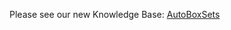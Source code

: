 Please see our new Knowledge Base: [AutoBoxSets](https://support.emby.media/support/solutions/articles/44001162222-autoboxsets)